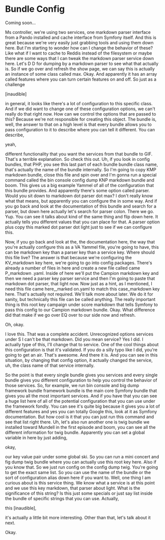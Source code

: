 # Bundle Config

Coming soon...

Ms controller, we're using two services, one markdown parser interface from a Pando
installed and cache interface from Symfony itself. And this is great because we're
very easily just grabbing tools and using them down here. But I'm starting to wonder
how can I change the behavior of these? Like what if I want to cache to Reddis
instead of the filesystem or maybe there are some ways that I can tweak the markdown
parser service down here. Let's D D for dumping by a markdown parser to see what that
actually is. So if we go over and refresh the show page, we can say this is actually
an instance of some class called max. Okay. And apparently it has an array called
features where you can turn certain features on and off. So just as a challenge

[inaudible]

in general, it looks like there's a lot of configuration to this specific class. And
if we did want to change one of these configuration options, we can't really do that
right now. How can we control the options that are passed to this? Because we're not
responsible for creating this object. The bundle is, well, the answer to that on a
high level is that every bundle allows you to pass configuration to it to describe
where you can tell it different. You can describe,

yeah,

different functionality that you want the services from that bundle to GIF. That's a
terrible explanation. So check this out. Uh, if you look in config bundles, that PHP,
you see this last part of each bundle bundle class name, that's actually the name of
the bundle internally. So I'm going to copy KMP markdown bundle, close this file and
spin over and I'm gonna run a special command called the bin console config dump KNP
markdown bundle and boom. This gives us a big example Yammel of all of the
configuration that this bundle provides. And apparently there's some option called
parser. Would you sit down to markdown dot parser dot max? I don't really know what
that means, but apparently you can configure the in some way. And if you go back and
look at the documentation of this bundle and search for a parser, but down here
actually let's search for parser colon. There we go. Yup. You can see it talks about
kind of the same thing and flip down here. It actually tells you different values
that you can place for that. A parser option plus copy this marked dot parser dot
light just to see if we can configure this.

Now, if you go back and look at the, the documentation here, the way that you're
actually configure this as a VA Yammel file, you're going to have, this can be
markdown key than a parser key than a service key. Where should this file live? The
answer is that because we're configuring the KV_markdown key here, we're going to go
into config packages. There's already a number of files in here and create a new file
called came P_markdown .yaml. Inside of here we'll put the Campion markdown key and
then we need a parser key parser service and then I'm going to paste that markdown
dot parser, that light now. Now just as a hint, as I mentioned, I need this file came
here,_marked on.yaml to match this case_markdown key here. That's actually not
required. We'll talk more about later. We do it for sanity, but technically this file
can be called anything. The really important thing is this root key campaign under
score markdown that tells Symfony to pass this config to our Campion markdown bundle.
Okay. What difference did that make if we go over EQ over to our side now and
refresh.

Oh, okay.

I love this. That was a complete accident. Unrecognized options services under S I
can't be that markdown. Did you mean service? Yes I did. I actually type of this,
I'll change that to service. One of the cool things about this configuration is that
it's validated. If you do a silly typo like I did, you're going to get an air. That's
awesome. And there it is. And you can see in this situation, by changing that config
option, it actually changed the service, uh, the class name of that service
internally.

So the point is that every single bundle gives you services and every single bundle
gives you different configuration to help you control the behavior of those services.
So, for example, we run bin console and big dump framework bundle framework bundle is
the main core Symfony bundle that gives you all the most important services. And if
you have that you can see a huge list here of all of the potential configuration that
you can use under the framework fondly. You can see it's quite big because it gives
you a lot of different features and yes you can totally Google this, look at it as
Symfony documentation. But how cool is it that you can just run this command and see
that list right there. Uh, let's also run another one is twig bundle we installed
toward Mundell in the first episode and boom, you can see all the different
information for twig bundle. Apparently you can set a global variable in here by just
adding,

okay,

our key value pair under some global ski. So you can run a mini concert and fig dump
twig bundle where you can actually use this root key here. Also if you know that. So
we just run config on the config dump twig. You're going to get the exact same list.
So you can use the name of the bundle or the sort of configuration alias down here if
you want to. Well, one thing I am curious about is this service thing. We know what a
service is at this point and we use this key markdown, that parser about light. What
is the significance of this string? Is this just some specials or just say list
inside the bundle of specific strings that you can use. Actually,

this [inaudible],

it's actually a little bit more interesting. Other than that, let's talk about it
next.

Okay.

